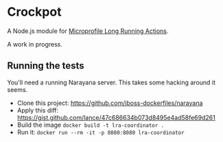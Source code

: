 # Crockpot

A Node.js module for [Microprofile Long Running Actions](https://microprofile.io/project/eclipse/microprofile-lra).

A work in progress.

## Running the tests

You'll need a running Narayana server. This takes some hacking around it seems.

* Clone this project: https://github.com/jboss-dockerfiles/narayana
* Apply this diff: https://gist.github.com/lance/47c686634b073d8495e4ad58fe69d261
* Build the image `docker build -t lra-coordinator .`
* Run it: `docker run --rm -it -p 8080:8080 lra-coordinator`